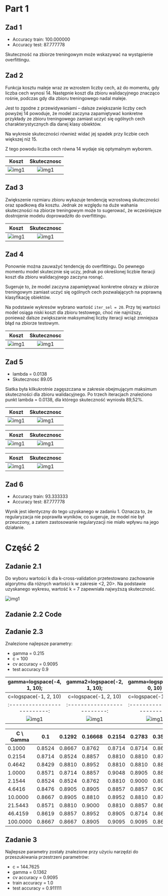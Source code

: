 # Part 1

## Zad 1
* Accuracy train: 100.000000
* Accuracy test: 87.777778

Skuteczność na zbiorze treningowym może wskazywać na wystąpienie overfittingu.

## Zad 2
Funkcja kosztu maleje wraz ze wzrostem liczby cech, aż do momentu, gdy liczba cech wynosi 14. Następnie koszt dla zbioru walidacyjnego znacząco rośnie, podczas gdy dla zbioru treningowego nadal maleje.

Jest to zgodne z przewidywaniami – dalsze zwiększanie liczby cech powyżej 14 powoduje, że model zaczyna zapamiętywać konkretne przykłady ze zbioru treningowego zamiast uczyć się ogólnych cech charakterystycznych dla danej klasy obiektów.

Na wykresie skuteczności również widać jej spadek przy liczbie cech większej niż 15.

Z tego powodu liczba cech równa 14 wydaje się optymalnym wyborem.

Koszt | Skutecznosc
:-------------------------:|:-------------------------:
![img1](task2cost.png) | ![img1](task2accuracy.png)

## Zad 3

Zwiększenie rozmiaru zbioru wykazuje tendencję wzrostową skuteczności oraz spadkową dla kosztu.
Jednak ze względu na duże wahania skuteczności na zbiorze treningowym może to sugerować, że wcześniejsze dostrojenie modelu doprowadziło do overfittingu.

Koszt | Skutecznosc
:-------------------------:|:-------------------------:
![img1](task3cost.png) | ![img1](tesk3accuracy.png)

## Zad 4

Ponownie można zauważyć tendencję do overfittingu. Do pewnego momentu model skutecznie się uczy, jednak po określonej liczbie iteracji koszt dla zbioru walidacyjnego zaczyna rosnąć.

Sugeruje to, że model zaczyna zapamiętywać konkretne obrazy w zbiorze treningowym zamiast uczyć się ogólnych cech pozwalających na poprawną klasyfikację obiektów.

Na podstawie wykresów wybrano wartość `iter_sel = 20`. Przy tej wartości model osiąga niski koszt dla zbioru testowego, choć nie najniższy, ponieważ dalsze zwiększanie maksymalnej liczby iteracji wciąż zmniejsza błąd na zbiorze testowym.

Koszt | Skutecznosc
:-------------------------:|:-------------------------:
![img1](task4cost.png) | ![img1](task4accuracy.png)

## Zad 5
* lambda = 0.0138
* Skutecznosc 89.05

Siatka była kilkukrotnie zagęszczana w zakresie obejmującym maksimum skuteczności dla zbioru walidacyjnego.
Po trzech iteracjach znaleziono punkt lambda = 0.0138, dla którego skuteczność wyniosła 89,52%.

Koszt | Skutecznosc
:-------------------------:|:-------------------------:
![img1](task5cost1.png) | ![img1](task5acc1.png)

Koszt | Skutecznosc
:-------------------------:|:-------------------------:
![img1](task5cost2.png) | ![img1](task5acc2.png)

Koszt | Skutecznosc
:-------------------------:|:-------------------------:
![img1](task5cost3.png) | ![img1](task5acc3.png)

## Zad 6
* Accuracy train: 93.333333
* Accuracy test: 87.777778

Wynik jest identyczny do tego uzyskanego w zadaniu 1. Oznacza to, że regularyzacja nie poprawiła wyników, co sugeruje, że model nie był przeuczony, a zatem zastosowanie regularyzacji nie miało wpływu na jego działanie.

# Część 2

## Zadanie 2.1
Do wyboru wartości k dla k-cross-validation przetestowano zachowanie algorytmu dla różnych wartości k w zakresie <2, 20>. Na podstawie uzyskanego wykresu, wartość k = 7 zapewniała najwyższą skuteczność.

![img1](task3.1cv.png)

## Zadanie 2.2 Code

## Zadanie 2.3
Znalezione najlepsze parametry:
* gamma = 0.215
* c = 100
* cv accuracy = 0.9095
* test accuracy 0.9

gamma=logspace(-4, 1, 10); | gamma2=logspace(-2, 1, 10); | gamma=logspace(-1, 0, 10)
:-------------------------:|:-------------------------:|:-------------------------:
c=logspace(-1, 2, 10) | c=logspace(-1, 2, 10) | c=logspace(-1, 2, 10)
:-------------------------:|:-------------------------:|:-------------------------:
![img1](gamma1.png) | ![img1](gamma2.png) | ![img1](gamma3.png)


| C \ Gamma | 0.1   | 0.1292 | 0.16668 | 0.2154 | 0.2783 | 0.3594 | 0.4642 | 0.5995 | 0.7743 | 1.0   |
|-----------|--------|--------|---------|--------|--------|--------|--------|--------|--------|--------|
| 0.1000    | 0.8524 | 0.8667 | 0.8762  | 0.8714 | 0.8714 | 0.8667 | 0.8714 | 0.8714 | 0.8524 | 0.8524 |
| 0.2154    | 0.8714 | 0.8524 | 0.8857  | 0.8810 | 0.8810 | 0.8714 | 0.8762 | 0.8619 | 0.8571 | 0.8571 |
| 0.4642    | 0.8429 | 0.8810 | 0.8952  | 0.8810 | 0.8810 | 0.8857 | 0.8667 | 0.8619 | 0.8619 | 0.8762 |
| 1.0000    | 0.8571 | 0.8714 | 0.8857  | 0.9048 | 0.8905 | 0.8857 | 0.8714 | 0.8714 | 0.8762 | 0.8571 |
| 2.1544    | 0.8524 | 0.8524 | 0.8762  | 0.8810 | 0.9000 | 0.8952 | 0.8810 | 0.8762 | 0.8762 | 0.8714 |
| 4.6416    | 0.8476 | 0.8905 | 0.8905  | 0.8857 | 0.8857 | 0.9048 | 0.8857 | 0.8905 | 0.8762 | 0.8762 |
| 10.0000   | 0.8667 | 0.8905 | 0.8810  | 0.8952 | 0.8810 | 0.8762 | 0.8810 | 0.9048 | 0.8905 | 0.8857 |
| 21.5443   | 0.8571 | 0.8810 | 0.9000  | 0.8810 | 0.8857 | 0.8667 | 0.8429 | 0.8714 | 0.8857 | 0.8952 |
| 46.4159   | 0.8619 | 0.8857 | 0.8952  | 0.8905 | 0.8714 | 0.8667 | 0.8619 | 0.8762 | 0.8857 | 0.8810 |
| 100.0000  | 0.8667 | 0.8667 | 0.8905  | 0.9095 | 0.9095 | 0.8667 | 0.8571 | 0.8714 | 0.8524 | 0.8762 |


## Zadanie 3
Najlepsze parametry zostały znalezione przy użyciu narzędzi do przeszukiwania przestrzeni parametrów:
* c = 144.7625
* gamma = 0.1362
* cv accuracy = 0.9095
* train accuracy = 1.0
* test accuracy = 0.911111
